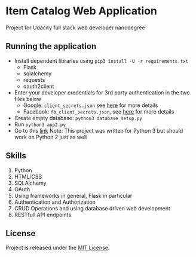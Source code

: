 # Item Catalog Web Application
Project for Udacity full stack web developer nanodegree 
## Running the application
* Install dependent libraries using `pip3 install -U -r requirements.txt`
    * Flask
    * sqlalchemy
    * requests
    * oauth2client
* Enter your developer credentials for 3rd party authentication in the two files below
    * Google:  `client_secrets.json` see [here](https://developers.google.com/maps/documentation/javascript/get-api-key) for more details
    * Facebook: `fb_client_secrets.json`, see [here](https://developers.facebook.com/apps) for more details
* Create empty database: `python3 database_setup.py` 
* Run `python3 app2.py`
* Go to this [link](http://localhost:5000)
Note: This project was written for Python 3 but should work on Python 2 just as well

## Skills 
1. Python
2. HTML/CSS
3. SQLAlchemy 
4. OAuth
5. Using frameworks in general, Flask in particular
6. Authentication and Authorization
7. CRUD Operations and using database driven web development
8. RESTfull API endpoints

## License
Project is released under the [MIT License](http://opensource.org/licenses/MIT).
